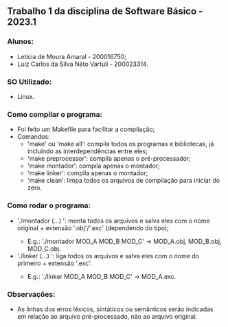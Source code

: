 ## Trabalho 1 da disciplina de Software Básico - 2023.1

### Alunos:
* Letícia de Moura Amaral - 200016750;
* Luiz Carlos da Silva Néto Vartuli - 200023314.

### SO Utilizado:
* Linux.

### Como compilar o programa:
* Foi feito um Makefile para facilitar a compilação;
* Comandos: 
  * 'make' ou 'make all': compila todos os programas e bibliotecas, já incluindo as interdependências entre eles;
  * 'make preprocessor': compila apenas o pré-processador;
  * 'make montador': compila apenas o montador;
  * 'make linker': compila apenas o montador;
  * 'make clean': limpa todos os arquivos de compilação para iniciar do zero.

### Como rodar o programa:
* './montador <file1> <file2> (...) <file n>': monta todos os arquivos e salva eles com o nome original + extensão '.obj'/'.exc' (dependendo do tipo);
  * E.g.: './montador MOD_A MOD_B MOD_C' -> MOD_A.obj, MOD_B.obj, MOD_C.obj.
* './linker <file1> <file2> (...) <file n>': liga todos os arquivos e salva eles com o nome do primeiro + extensão '.exc'.
  * E.g.: './linker MOD_A MOD_B MOD_C' -> MOD_A.exc.

### Observações:
* As linhas dos erros léxicos, sintáticos ou semânticos serão indicadas em relação ao arquivo pré-processado, não ao arquivo original.